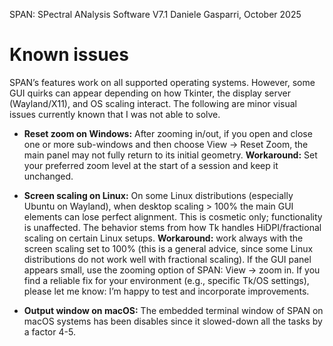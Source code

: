 SPAN: SPectral ANalysis Software V7.1
Daniele Gasparri, October 2025

# Known issues

SPAN’s features work on all supported operating systems. However, some GUI quirks can appear depending on how Tkinter, the display server (Wayland/X11), and OS scaling interact. The following are minor visual issues currently known that I was not able to solve.

- **Reset zoom on Windows:** After zooming in/out, if you open and close one or more sub-windows and then choose View → Reset Zoom, the main panel may not fully return to its initial geometry. **Workaround:** Set your preferred zoom level at the start of a session and keep it unchanged.

- **Screen scaling on Linux:** On some Linux distributions (especially Ubuntu on Wayland), when desktop scaling > 100% the main GUI elements can lose perfect alignment. This is cosmetic only; functionality is unaffected. The behavior stems from how Tk handles HiDPI/fractional scaling on certain Linux setups. **Workaround:** work always with the screen scaling set to 100% (this is a general advice, since some Linux distributions do not work well with fractional scaling). If the GUI panel appears small, use the zooming option of SPAN: View → zoom in. If you find a reliable fix for your environment (e.g., specific Tk/OS settings), please let me know: I’m happy to test and incorporate improvements.

- **Output window on macOS:** The embedded terminal window of SPAN on macOS systems has been disables since it slowed-down all the tasks by a factor 4-5. 
